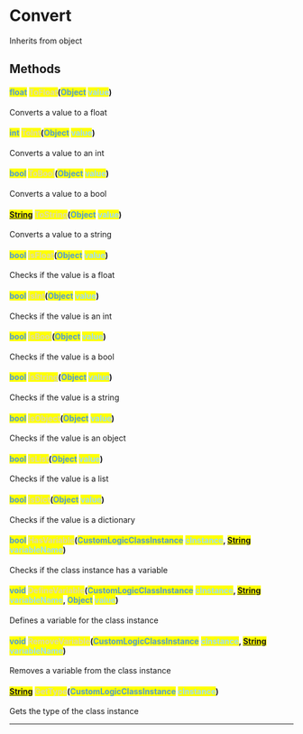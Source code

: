 # Convert
Inherits from object
## Methods
#### <mark style="color:#509cd4;">float</mark> <mark style="color:#dcdcaa;">ToFloat</mark>(<mark style="color:#509cd4;">Object</mark> <mark style="color:#9cdcfe;">value</mark>)
Converts a value to a float
#### <mark style="color:#509cd4;">int</mark> <mark style="color:#dcdcaa;">ToInt</mark>(<mark style="color:#509cd4;">Object</mark> <mark style="color:#9cdcfe;">value</mark>)
Converts a value to an int
#### <mark style="color:#509cd4;">bool</mark> <mark style="color:#dcdcaa;">ToBool</mark>(<mark style="color:#509cd4;">Object</mark> <mark style="color:#9cdcfe;">value</mark>)
Converts a value to a bool
#### <mark style="color:#509cd4;">[String](../static/String.md)</mark> <mark style="color:#dcdcaa;">ToString</mark>(<mark style="color:#509cd4;">Object</mark> <mark style="color:#9cdcfe;">value</mark>)
Converts a value to a string
#### <mark style="color:#509cd4;">bool</mark> <mark style="color:#dcdcaa;">IsFloat</mark>(<mark style="color:#509cd4;">Object</mark> <mark style="color:#9cdcfe;">value</mark>)
Checks if the value is a float
#### <mark style="color:#509cd4;">bool</mark> <mark style="color:#dcdcaa;">IsInt</mark>(<mark style="color:#509cd4;">Object</mark> <mark style="color:#9cdcfe;">value</mark>)
Checks if the value is an int
#### <mark style="color:#509cd4;">bool</mark> <mark style="color:#dcdcaa;">IsBool</mark>(<mark style="color:#509cd4;">Object</mark> <mark style="color:#9cdcfe;">value</mark>)
Checks if the value is a bool
#### <mark style="color:#509cd4;">bool</mark> <mark style="color:#dcdcaa;">IsString</mark>(<mark style="color:#509cd4;">Object</mark> <mark style="color:#9cdcfe;">value</mark>)
Checks if the value is a string
#### <mark style="color:#509cd4;">bool</mark> <mark style="color:#dcdcaa;">IsObject</mark>(<mark style="color:#509cd4;">Object</mark> <mark style="color:#9cdcfe;">value</mark>)
Checks if the value is an object
#### <mark style="color:#509cd4;">bool</mark> <mark style="color:#dcdcaa;">IsList</mark>(<mark style="color:#509cd4;">Object</mark> <mark style="color:#9cdcfe;">value</mark>)
Checks if the value is a list
#### <mark style="color:#509cd4;">bool</mark> <mark style="color:#dcdcaa;">IsDict</mark>(<mark style="color:#509cd4;">Object</mark> <mark style="color:#9cdcfe;">value</mark>)
Checks if the value is a dictionary
#### <mark style="color:#509cd4;">bool</mark> <mark style="color:#dcdcaa;">HasVariable</mark>(<mark style="color:#509cd4;">CustomLogicClassInstance</mark> <mark style="color:#9cdcfe;">cInstance</mark>, <mark style="color:#509cd4;">[String](../static/String.md)</mark> <mark style="color:#9cdcfe;">variableName</mark>)
Checks if the class instance has a variable
#### <mark style="color:#509cd4;">void</mark> <mark style="color:#dcdcaa;">DefineVariable</mark>(<mark style="color:#509cd4;">CustomLogicClassInstance</mark> <mark style="color:#9cdcfe;">cInstance</mark>, <mark style="color:#509cd4;">[String](../static/String.md)</mark> <mark style="color:#9cdcfe;">variableName</mark>, <mark style="color:#509cd4;">Object</mark> <mark style="color:#9cdcfe;">value</mark>)
Defines a variable for the class instance
#### <mark style="color:#509cd4;">void</mark> <mark style="color:#dcdcaa;">RemoveVariable</mark>(<mark style="color:#509cd4;">CustomLogicClassInstance</mark> <mark style="color:#9cdcfe;">cInstance</mark>, <mark style="color:#509cd4;">[String](../static/String.md)</mark> <mark style="color:#9cdcfe;">variableName</mark>)
Removes a variable from the class instance
#### <mark style="color:#509cd4;">[String](../static/String.md)</mark> <mark style="color:#dcdcaa;">GetType</mark>(<mark style="color:#509cd4;">CustomLogicClassInstance</mark> <mark style="color:#9cdcfe;">cInstance</mark>)
Gets the type of the class instance

---

